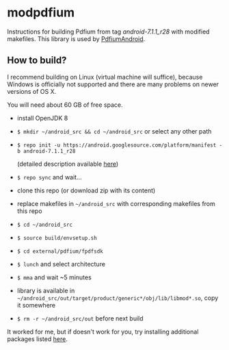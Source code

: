 # modpdfium
Instructions for building Pdfium from tag _android-7.1.1_r28_ with modified makefiles.
This library is used by [PdfiumAndroid](https://github.com/barteksc/PdfiumAndroid).

## How to build?
I recommend building on Linux (virtual machine will suffice),
because Windows is officially not supported and there are many problems on newer versions of OS X.

You will need about 60 GB of free space.

* install OpenJDK 8
* `$ mkdir ~/android_src && cd ~/android_src` or select any other path
* `$ repo init -u https://android.googlesource.com/platform/manifest -b android-7.1.1_r28`

  (detailed description available [here](https://source.android.com/source/downloading.html))
* `$ repo sync` and wait...
* clone this repo (or download zip with its content)
* replace makefiles in `~/android_src` with corresponding makefiles from this repo
* `$ cd ~/android_src`
* `$ source build/envsetup.sh`
* `$ cd external/pdfium/fpdfsdk`
* `$ lunch` and select architecture
* `$ mma` and wait ~5 minutes
* library is available in `~/android_src/out/target/product/generic*/obj/lib/libmod*.so`, copy it somewhere
* `$ rm -r ~/android_src/out` before next build

It worked for me, but if doesn't work for you, try installing additional packages listed [here](https://github.com/barteksc/modpdfium/issues/1#issuecomment-259838427).
